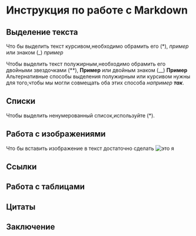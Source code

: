 # Инструкция по работе с Markdown

## Выделение текста 

Что бы выделить текст курсивом,необходимо обрамить его (*), *пример* или знаком (_) _пример_

Чтобы выделить текст полужирным,необходимо обрамить его двойными звездочками (**), **Пример** или двойным знаком (__)
__Пример__
Альтернативные способы выделения полужирным или курсивом нужны для того,чтобы мы могли совмещать оба этих способа _например **так**_. 
## Списки 
Чтобы выделить ненумерованный список,используйте (*). 

## Работа с изображениями 

Что бы вставить изображение в текст достаточно сделать ![это я](Alexei_V.jpg)

## Ссылки 

## Работа с таблицами 

## Цитаты 

## Заключение 